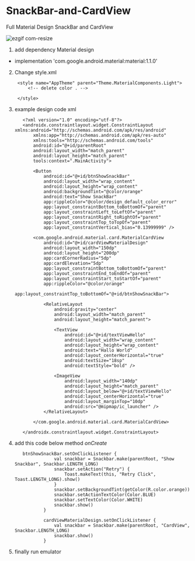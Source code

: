 # SnackBar-and-CardView
Full Material Design SnackBar and CardView

![ezgif com-resize](https://user-images.githubusercontent.com/43386555/82688203-a79d3200-9c82-11ea-8664-3a400c68cb64.gif)


1. add dependency Material design

* implementation 'com.google.android.material:material:1.1.0'

2. Change style.xml


        <style name="AppTheme" parent="Theme.MaterialComponents.Light">
            <!-- delete color . -->

        </style>
        
3. example design code xml


          <?xml version="1.0" encoding="utf-8"?>
          <androidx.constraintlayout.widget.ConstraintLayout xmlns:android="http://schemas.android.com/apk/res/android"
              xmlns:app="http://schemas.android.com/apk/res-auto"
              xmlns:tools="http://schemas.android.com/tools"
              android:id="@+id/parentRoot"
              android:layout_width="match_parent"
              android:layout_height="match_parent"
              tools:context=".MainActivity">

              <Button
                  android:id="@+id/btnShowSnackBar"
                  android:layout_width="wrap_content"
                  android:layout_height="wrap_content"
                  android:backgroundTint="@color/orange"
                  android:text="Show SnackBar"
                  app:rippleColor="@color/design_default_color_error"
                  app:layout_constraintBottom_toBottomOf="parent"
                  app:layout_constraintLeft_toLeftOf="parent"
                  app:layout_constraintRight_toRightOf="parent"
                  app:layout_constraintTop_toTopOf="parent"
                  app:layout_constraintVertical_bias="0.13999999" />

              <com.google.android.material.card.MaterialCardView
                  android:id="@+id/cardViewMaterialDesign"
                  android:layout_width="150dp"
                  android:layout_height="200dp"
                  app:cardCornerRadius="5dp"
                  app:cardElevation="5dp"
                  app:layout_constraintBottom_toBottomOf="parent"
                  app:layout_constraintEnd_toEndOf="parent"
                  app:layout_constraintStart_toStartOf="parent"
                  app:rippleColor="@color/orange"
                  app:layout_constraintTop_toBottomOf="@+id/btnShowSnackBar">

                  <RelativeLayout
                      android:gravity="center"
                      android:layout_width="match_parent"
                      android:layout_height="match_parent">

                      <TextView
                          android:id="@+id/textViewHello"
                          android:layout_width="wrap_content"
                          android:layout_height="wrap_content"
                          android:text="Hallo World"
                          android:layout_centerHorizontal="true"
                          android:textSize="18sp"
                          android:textStyle="bold" />

                      <ImageView
                          android:layout_width="140dp"
                          android:layout_height="match_parent"
                          android:layout_below="@+id/textViewHello"
                          android:layout_centerHorizontal="true"
                          android:layout_marginTop="10dp"
                          android:src="@mipmap/ic_launcher" />
                  </RelativeLayout>

              </com.google.android.material.card.MaterialCardView>

          </androidx.constraintlayout.widget.ConstraintLayout>
          
          
4. add this code below method *onCreate*


          btnShowSnackBar.setOnClickListener {
                      val snackbar = Snackbar.make(parentRoot, "Show Snackbar", Snackbar.LENGTH_LONG)
                      snackbar.setAction("Retry") {
                          Toast.makeText(this, "Retry Click", Toast.LENGTH_LONG).show()
                      }
                      snackbar.setBackgroundTint(getColor(R.color.orange))
                      snackbar.setActionTextColor(Color.BLUE)
                      snackbar.setTextColor(Color.WHITE)
                      snackbar.show()
                  }

                  cardViewMaterialDesign.setOnClickListener {
                      val snackbar = Snackbar.make(parentRoot, "CardView", Snackbar.LENGTH_LONG)
                      snackbar.show()
                  }
                  

5. finally run emulator
